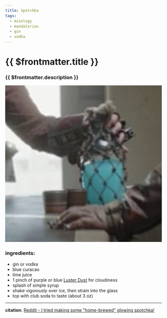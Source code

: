 ```yaml
---
title: Spotchka
tags:
  - mixology
  - mandalorian
  - gin
  - vodka
---
```


# {{ $frontmatter.title }}

### {{ $frontmatter.description }}

![spotchka](./image.jpg)

### ingredients:

- <MixologyConversion n="1.5 floz"/> gin or vodka
- <MixologyConversion n="0.5 floz"/> blue curacao
- <MixologyConversion n="0.33 floz"/> lime juice
- 1 pinch of purple or blue [Luster Dust](https://www.amazon.com/gp/product/B088Y7323Q) for cloudiness
- splash of simple syrup
- shake vigorously over ice, then strain into the glass
- top with club soda to taste (about 3 oz)

---

**citation**:
[Reddit - I tried making some "home-brewed" glowing spotchka!](https://www.reddit.com/r/StarWars/comments/ee2vpt/i_tried_making_some_homebrewed_glowing_spotchka/)
